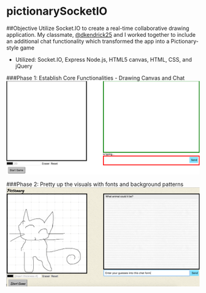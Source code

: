 # pictionarySocketIO

##Objective
Utilize Socket.IO to create a real-time collaborative drawing application. My classmate, [@dkendrick25](https://github.com/dkendrick25) and I worked together to include an additional chat functionality which transformed the app into a Pictionary-style game
* Utilized: Socket.IO, Express Node.js, HTML5 canvas, HTML, CSS, and jQuery

###Phase 1: Establish Core Functionalities - Drawing Canvas and Chat
![screenshot](screenshot1.png)


###Phase 2: Pretty up the visuals with fonts and background patterns
![screenshot](screenshot2.png)
